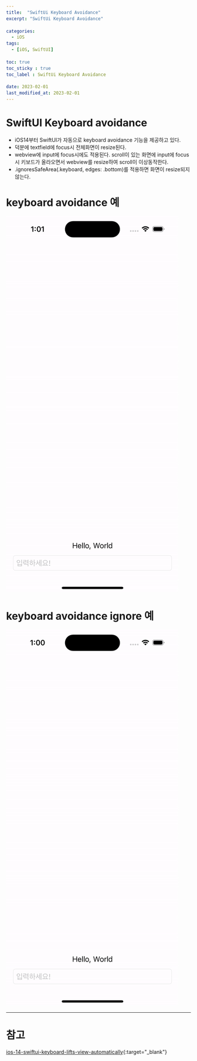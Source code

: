 ```yaml
---
title:  "SwiftUi Keyboard Avoidance"
excerpt: "SwiftUi Keyboard Avoidance"

categories:
  - iOS
tags:
  - [iOS, SwiftUI]

toc: true
toc_sticky : true
toc_label : SwiftUi Keyboard Avoidance

date: 2023-02-01
last_modified_at: 2023-02-01
---
```


# SwiftUI Keyboard avoidance
- iOS14부터 SwiftUI가 자동으로 keyboard avoidance 기능을 제공하고 있다.
- 덕분에 textfield에 focus시 전체화면이 resize된다.
- webview에 input에 focus시에도 적용된다. scroll이 있는 화면에 input에 focus시 키보드가 올라오면서 webview를 resize하여 scroll이 이상동작한다.
- .ignoresSafeArea(.keyboard, edges: .bottom)를 적용하면 화면이 resize되지않는다.

<script src="https://gist.github.com/changok89/37d8151a1e183c3b52f46c024a3b7a3a.js"></script>

# keyboard avoidance 예

![Image Alt keyboardAvoidance](/assets/img/contents/keyboardAvoidance/keyboardAvoidacne.gif)

# keyboard avoidance ignore 예

![Image Alt keyboardAvoidance_ignore](/assets/img/contents/keyboardAvoidance/keyboardAvoidance_ignore.gif)

---

# 참고
[ios-14-swiftui-keyboard-lifts-view-automatically](https://stackoverflow.com/questions/63958912/ios-14-swiftui-keyboard-lifts-view-automatically){:target="_blank"}
